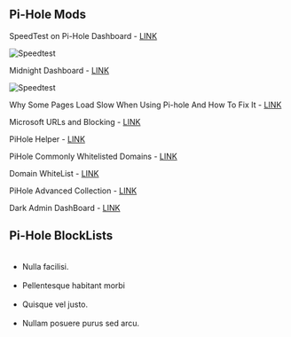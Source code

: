 <h2>Pi-Hole Mods</h2>
<p>SpeedTest on Pi-Hole Dashboard - <a href="https://blog.arevindh.com/2017/07/13/add-speedtest-to-pihole-webui/">LINK</a></p>
<img src="https://github.com/Prowler2/PiHole/blob/master/images/speedtest.PNG" alt="Speedtest" />
<p>Midnight Dashboard - <a href="https://github.com/jacobbates/pi-hole-midnight">LINK</a></p>
<img src="https://github.com/Prowler2/PiHole/blob/master/images/midnight.PNG" alt="Speedtest" />
<p>Why Some Pages Load Slow When Using Pi-hole And How To Fix It - <a href="https://pi-hole.net/2018/02/02/why-some-pages-load-slow-when-using-pi-hole-and-how-to-fix-it/">LINK</a>
<p>Microsoft URLs and Blocking - <a href="https://docs.microsoft.com/en-us/windows/configuration/manage-windows-endpoints-version-1709">LINK</a><p>
PiHole Helper - <a href="https://github.com/Kevin-De-Koninck/pi-hole-helpers/blob/master/README.md">LINK</a><p>
PiHole Commonly Whitelisted Domains - <a href="https://discourse.pi-hole.net/t/commonly-whitelisted-domains/212">LINK</a><p>
Domain WhiteList - <a href="https://github.com/anudeepND/whitelist">LINK</a></p>
PiHole Advanced Collection - <a href="https://github.com/deathbybandaid/piadvanced">LINK</a><p>
Dark Admin DashBoard - <a href="https://discourse.pi-hole.net/t/dark-admin-dashboard/2569">LINK</a><p>
<h2>Pi-Hole BlockLists</h2>
<ul> <li>Nulla facilisi.</li> <li>Pellentesque habitant morbi</li> <li>Quisque vel justo.</li> <li>Nullam posuere purus sed arcu.</li></ul>



